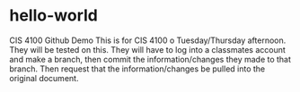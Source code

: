 # hello-world
CIS 4100 Github Demo
This is for CIS 4100 o Tuesday/Thursday afternoon.
They will be tested on this. They will have to log into a classmates account and make a branch, then commit the information/changes they made to that branch. Then request that the information/changes be pulled into the original document.
